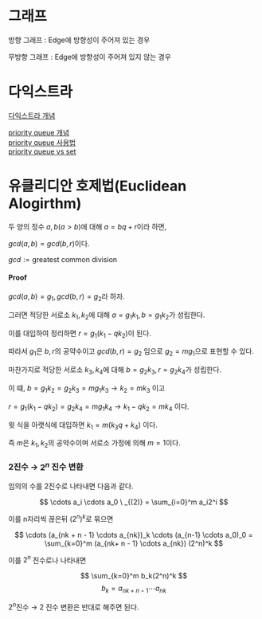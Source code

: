 # 그래프

방향 그래프 : Edge에 방향성이 주어져 있는 경우

무방향 그래프 : Edge에 방향성이 주어져 있지 않는 경우

# 다익스트라
[다익스트라 개념](https://yabmoons.tistory.com/364)

[priority queue 개념](https://chanhuiseok.github.io/posts/ds-4/)  
[priority queue 사용법](https://chanhuiseok.github.io/posts/algo-54/)  
[priority queue vs set](https://stackoverflow.com/questions/10141841/difference-between-stdset-and-stdpriority-queue)

# 유클리디안 호제법(Euclidean Alogirthm)
두 양의 정수 $a,b(a > b)$에 대해 $a = bq +r$이라 하면,

$gcd(a,b)=gcd(b,r)$이다.

$gcd := \text{greatest common division}$

#### Proof

$gcd(a,b) = g_1, gcd(b,r) = g_2$라 하자.

그러면 적당한 서로소 $k_1,k_2$에 대해 $a=g_1k_1, b=g_1k_2$가 성립한다.

이를 대입하여 정리하면 $r=g_1(k_1-qk_2)$이 된다.

따라서 $g_1$은 $b,r$의 공약수이고 $gcd(b,r) = g_2$ 임으로 $g_2 = mg_1$으로 표현할 수 있다.

마찬가지로 적당한 서로소 $k_3,k_4$에 대해 $b=g_2k_3, r=g_2k_4$가 성립한다.

이 떄, $b = g_1k_2 = g_2k_3 = mg_1k_3 \rightarrow k_2 = mk_3$ 이고

$r = g_1(k_1-qk_2) = g_2k_4 = mg_1k_4 \rightarrow k_1-qk_2 = mk_4$ 이다.

윗 식을 아랫식에 대입하면 $k_1 = m(k_3q + k_4)$ 이다.

즉 $m$은 $k_1,k_2$의 공약수이며 서로소 가정에 의해 $m=1$이다.


### $2$진수 $\rightarrow$ $2^n$ 진수 변환
임의의 수를 2진수로 나타내면 다음과 같다.

$$ \cdots a_i \cdots a_0 \ _{(2)} = \sum_{i=0}^m a_i2^i $$

이를 n자리씩 끊은뒤 $(2^n)^k$로 묶으면

$$ \cdots (a_{nk + n - 1} \cdots a_{nk})_k \cdots  (a_{n-1} \cdots a_0)_0  = \sum_{k=0}^m (a_{nk+ n - 1} \cdots a_{nk}) (2^n)^k $$

이를 $2^n$ 진수로나 나타내면

$$ \sum_{k=0}^m b_k(2^n)^k $$
$$ b_k = a_{nk+ n - 1} \cdots a_{nk} $$

$2^n$진수 $\rightarrow$ $2$ 진수 변환은 반대로 해주면 된다.